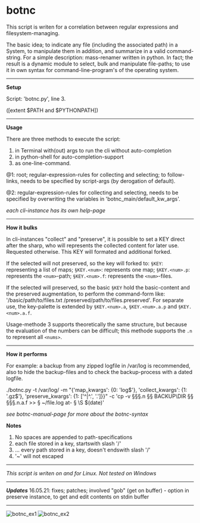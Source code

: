 # botnc
This script is writen for a correlation between regular expressions and filesystem-managing. 

The basic idea; to indicate any file (including the associated path) in a System, to manipulate them in addition, and
summarize in a valid command-string. For a simple description: mass-renamer written in python. In fact; the result is 
a dynamic module to select, bulk and manipulate file-paths; to use it in own syntax for command-line-program's of the 
operating system. 

****
**Setup**

Script: 'botnc.py', line 3.

([extent $PATH and $PYTHONPATH])

****
**Usage**

There are three methods to execute the script:

1. in Terminal with(out) args to run the cli without auto-completion
2. in python-shell for auto-completion-support
3. as one-line-command.

@1: root; regular-expression-rules for collecting and selecting; to follow-links, 
needs to be specified by script-args (by derogation of default).

@2: regular-expression-rules for collecting and selecting, needs to be specified by 
overwriting the variables in 'botnc_main/default_kw_args'.

_each cli-instance has its own help-page_
****
**How it bulks**

In cli-instances "collect" and "preserve", it is possible to set a KEY direct after the sharp, who will represents the 
collected content for later use.
Requested otherwise. This KEY will formated and additional forked.

If the selected will not preserved, so the key will forked to:
`§KEY`: representing a list of maps; `§KEY.<num>`: represents one map;
 `§KEY.<num>.p`: represents the `<num>`-path; `§KEY.<num>.f`: represents the `<num>`-files.

If the selected will preserved, so the basic `§KEY` hold the basic-content and the preserved augmentation, to perform the
command-form like: '/basic/path/to/files.txt /preserved/path/to/files.preserved'. For separate use, the
key-palette is extended by `§KEY.<num>.a`, `§KEY.<num>.a.p` and `§KEY.<num>.a.f`.

Usage-methode 3 supports theoretically the same structure, but because the evaluation of the numbers can be difficult;
this methode supports the `.n` to represent all `<nums>`.
****
**How it performs**

For example: a backup from any zipped logfile in /var/log is recommended, also to hide the backup-files and to check the
backup-process with a dated logfile. 

./botnc.py -t /var/log/ -m "{'map_kwargs': {0: 'log$'}, 'collect_kwargs': {1: '\.gz$'}, 
'preserve_kwargs': {1: ['^|^\.', '.']}}" -c 'cp -v §§§.n §§ BACKUP\DIR §§ §§§.n.a.f >> § ~/file.log at- § \S $(date)'

_see botnc-manual-page for more about the botnc-syntax_

**Notes**
1. No spaces are appended to path-specifications
2. each file stored in a key, startswith slash '/'
3. ... every path stored in a key, doesn't endswith slash '/'
4. '~' will not escaped
****
_This script is writen on and for Linux. Not tested on Windows_

****
**_Updates_**
16.05.21: fixes; patches; involved "gob" (get on buffer) - option in preserve instance, to get and edit contents on stdin buffer

****

![botnc_ex1](https://user-images.githubusercontent.com/84026287/118095854-e1ee6a80-b3d0-11eb-8c04-b8067b217d04.png)
![botnc_ex2](https://user-images.githubusercontent.com/84026287/118095865-e6b31e80-b3d0-11eb-914f-a8a515df6800.png)

